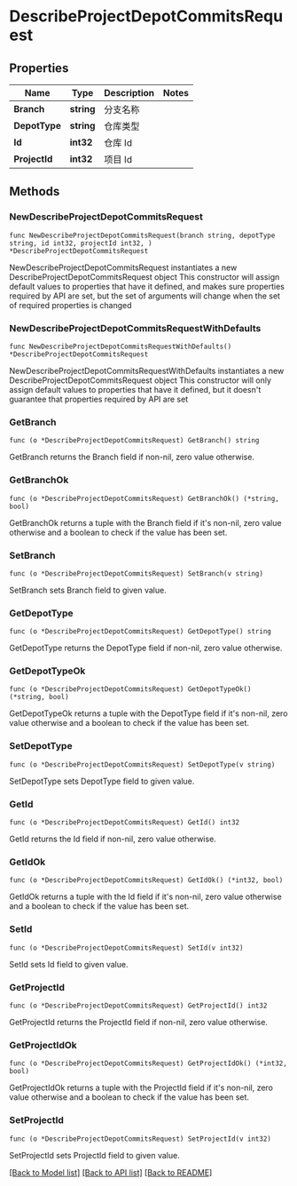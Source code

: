 # DescribeProjectDepotCommitsRequest

## Properties

Name | Type | Description | Notes
------------ | ------------- | ------------- | -------------
**Branch** | **string** | 分支名称 | 
**DepotType** | **string** | 仓库类型 | 
**Id** | **int32** | 仓库 Id | 
**ProjectId** | **int32** | 项目 Id | 

## Methods

### NewDescribeProjectDepotCommitsRequest

`func NewDescribeProjectDepotCommitsRequest(branch string, depotType string, id int32, projectId int32, ) *DescribeProjectDepotCommitsRequest`

NewDescribeProjectDepotCommitsRequest instantiates a new DescribeProjectDepotCommitsRequest object
This constructor will assign default values to properties that have it defined,
and makes sure properties required by API are set, but the set of arguments
will change when the set of required properties is changed

### NewDescribeProjectDepotCommitsRequestWithDefaults

`func NewDescribeProjectDepotCommitsRequestWithDefaults() *DescribeProjectDepotCommitsRequest`

NewDescribeProjectDepotCommitsRequestWithDefaults instantiates a new DescribeProjectDepotCommitsRequest object
This constructor will only assign default values to properties that have it defined,
but it doesn't guarantee that properties required by API are set

### GetBranch

`func (o *DescribeProjectDepotCommitsRequest) GetBranch() string`

GetBranch returns the Branch field if non-nil, zero value otherwise.

### GetBranchOk

`func (o *DescribeProjectDepotCommitsRequest) GetBranchOk() (*string, bool)`

GetBranchOk returns a tuple with the Branch field if it's non-nil, zero value otherwise
and a boolean to check if the value has been set.

### SetBranch

`func (o *DescribeProjectDepotCommitsRequest) SetBranch(v string)`

SetBranch sets Branch field to given value.


### GetDepotType

`func (o *DescribeProjectDepotCommitsRequest) GetDepotType() string`

GetDepotType returns the DepotType field if non-nil, zero value otherwise.

### GetDepotTypeOk

`func (o *DescribeProjectDepotCommitsRequest) GetDepotTypeOk() (*string, bool)`

GetDepotTypeOk returns a tuple with the DepotType field if it's non-nil, zero value otherwise
and a boolean to check if the value has been set.

### SetDepotType

`func (o *DescribeProjectDepotCommitsRequest) SetDepotType(v string)`

SetDepotType sets DepotType field to given value.


### GetId

`func (o *DescribeProjectDepotCommitsRequest) GetId() int32`

GetId returns the Id field if non-nil, zero value otherwise.

### GetIdOk

`func (o *DescribeProjectDepotCommitsRequest) GetIdOk() (*int32, bool)`

GetIdOk returns a tuple with the Id field if it's non-nil, zero value otherwise
and a boolean to check if the value has been set.

### SetId

`func (o *DescribeProjectDepotCommitsRequest) SetId(v int32)`

SetId sets Id field to given value.


### GetProjectId

`func (o *DescribeProjectDepotCommitsRequest) GetProjectId() int32`

GetProjectId returns the ProjectId field if non-nil, zero value otherwise.

### GetProjectIdOk

`func (o *DescribeProjectDepotCommitsRequest) GetProjectIdOk() (*int32, bool)`

GetProjectIdOk returns a tuple with the ProjectId field if it's non-nil, zero value otherwise
and a boolean to check if the value has been set.

### SetProjectId

`func (o *DescribeProjectDepotCommitsRequest) SetProjectId(v int32)`

SetProjectId sets ProjectId field to given value.



[[Back to Model list]](../README.md#documentation-for-models) [[Back to API list]](../README.md#documentation-for-api-endpoints) [[Back to README]](../README.md)


